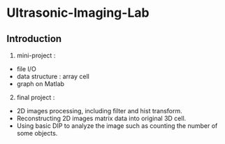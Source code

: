 # Ultrasonic-Imaging-Lab
## Introduction
1. mini-project : 
  - file I/O
  - data structure : array cell
  - graph on Matlab
2. final project : 
  - 2D images processing, including filter and hist transform.
  - Reconstructing 2D images matrix data into original 3D cell.
  - Using basic DIP to analyze the image such as counting the number of some objects.
